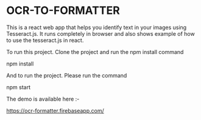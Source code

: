 # OCR-TO-FORMATTER
This is a react web app that helps you identify text in your images using Tesseract.js. It runs completely in browser and also shows example of how to use the tesseract.js in react.

To run this project. Clone the project and run the npm install command

npm install

And to run the project. Please run the command

npm start


The demo is available here :-

https://ocr-formatter.firebaseapp.com/


